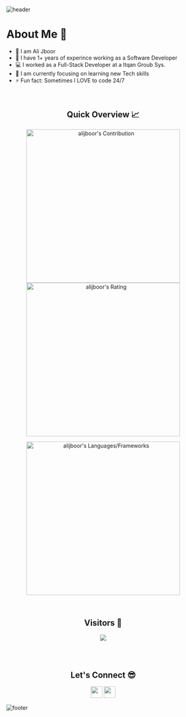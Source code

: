 ![header](https://capsule-render.vercel.app/api?type=waving&color=gradient&height=280&section=header&text=Hi%20there%20%F0%9F%91%8B&fontSize=90)

<!--
**MKhasib/mkhasib** is a ✨ _special_ ✨ repository because its `README.md` (this file) appears on your GitHub profile.

Here are some ideas to get you started:

- 🔭 I’m currently working on 
- 🌱 I’m currently learning ...
- 👯 I’m looking to collaborate on ...
- 🤔 I’m looking for help with ...
- 💬 Ask me about ...
- 📫 How to reach me: ...
- 😄 Pronouns: ...
- ⚡ Fun fact: ...
-->
<h1>About Me 📌</h1>

- 👋 I am Ali Jboor
- 🔭 I have 1+ years of experince working as a Software Developer
- 💻 I worked as a Full-Stack Developer at a Itqan Groub Sys.
- 🌱 I am currently focusing on learning new Tech skills
- ⚡ Fun fact: Sometimes I LOVE to code 24/7

<br />

<h2 align="center">Quick Overview 📈</h2>
  
  <p align = "center">
 
</p>

<p align = "center">
  <img src = "https://github-readme-stats.vercel.app/api?username=alijboor&count_private=true&theme=dracula&hide_border=true" alt = "alijboor's Contribution" width = 400 >
  <img src = "https://github-readme-streak-stats.herokuapp.com?user=alijboor&count_private=true&theme=dracula&hide_border=true" alt = "alijboor's Rating" width = 400 >

</p>

<p align = "center">

 <img src = "https://github-readme-stats.vercel.app/api/top-langs?username=alijboor&show_icons=true&count_private=true&locale=en&layout=compact&langs_count=10&hide_border=true&bg_color=282A36&title_color=DD6387&text_color=fff&icon_color=fff" alt = "alijboor's Languages/Frameworks" width = 400 />
</p>


<br />
<h2 align="center">Visitors 👀</h2>
<div align="center" >
  <img src="https://profile-counter.glitch.me/alijboor/count.svg"></img>
</div>

<br /><br />

<h2 align="center">Let's Connect 😎</h2>
<p align="center">
  <a href = "mailto:alijboor.1992@gmail.com"><img src = "https://img.shields.io/badge/Gmail-D14836?style=for-the-badge&logo=gmail&logoColor=white" height = 30></a>
  <a href = "https://www.linkedin.com/in/ali-jboor-379909196"><img src = "https://img.shields.io/badge/LinkedIn-0077B5?style=for-the-badge&logo=linkedin&logoColor=white"     height = 30></a>
 
</p>


![footer](https://capsule-render.vercel.app/api?type=waving&color=gradient&height=150&section=footer)
